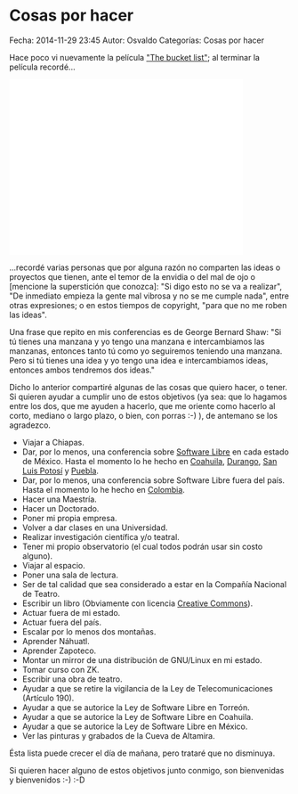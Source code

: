 Cosas por hacer
==================================

Fecha: 2014-11-29 23:45
Autor: Osvaldo
Categorías: Cosas por hacer

Hace poco vi nuevamente la película ["The bucket list"](http://www.imdb.com/title/tt0825232/); al terminar la película recordé...

<!-- break -->

<iframe width="420" height="315" src="//www.youtube.com/embed/2OUEf5hx9-k" frameborder="0" allowfullscreen></iframe>

...recordé varias personas que por alguna razón no comparten las ideas o proyectos que tienen, ante el temor de la envidia o del mal de ojo o [mencione la superstición que conozca]: "Si digo esto no se va a realizar", "De inmediato empieza la gente mal vibrosa y no se me cumple nada", entre otras expresiones; o en estos tiempos de copyright, "para que no me roben las ideas".

Una frase que repito en mis conferencias es de George Bernard Shaw: "Si tú tienes una manzana y yo tengo una manzana e intercambiamos las manzanas, entonces tanto tú como yo seguiremos teniendo una manzana. Pero si tú tienes una idea y yo tengo una idea e intercambiamos ideas, entonces ambos tendremos dos ideas."

Dicho lo anterior compartiré algunas de las cosas que quiero hacer, o tener. Si quieren ayudar a cumplir uno de estos objetivos (ya sea: que lo hagamos entre los dos, que me ayuden a hacerlo, que me oriente como hacerlo al corto, mediano o largo plazo, o bien, con porras :-) ), de antemano se los agradezco.

* Viajar a Chiapas.
* Dar, por lo menos, una conferencia sobre [Software Libre](https://es.wikipedia.org/wiki/Software_libre) en cada estado de México. Hasta el momento lo he hecho en [Coahuila](http://www.salazarysanchez.com/categorias/coahuila.html), [Durango](http://www.salazarysanchez.com/categorias/durango.html), [San Luis Potosí](http://www.salazarysanchez.com/categorias/san_luis_potosi.html) y [Puebla](http://www.salazarysanchez.com/categorias/puebla.html).
* Dar, por lo menos, una conferencia sobre Software Libre fuera del país. Hasta el momento lo he hecho en [Colombia](https://www.salazarysanchez.com/categorias/colombia.html).
* Hacer una Maestría.
* Hacer un Doctorado.
* Poner mi propia empresa.
* Volver a dar clases en una Universidad.
* Realizar investigación científica y/o teatral.
* Tener mi propio observatorio (el cual todos podrán usar sin costo alguno).
* Viajar al espacio.
* Poner una sala de lectura.
* Ser de tal calidad que sea considerado a estar en la Compañía Nacional de Teatro.
* Escribir un libro (Obviamente con licencia [Creative Commons](https://creativecommons.org/)).
* Actuar fuera de mi estado.
* Actuar fuera del país.
* Escalar por lo menos dos montañas.
* Aprender Náhuatl.
* Aprender Zapoteco.
* Montar un mirror de una distribución de GNU/Linux en mi estado.
* Tomar curso con ZK.
* Escribir una obra de teatro.
* Ayudar a que se retire la vigilancia de la Ley de Telecomunicaciones (Artículo 190).
* Ayudar a que se autorice la Ley de Software Libre en Torreón.
* Ayudar a que se autorice la Ley de Software Libre en Coahuila.
* Ayudar a que se autorice la Ley de Software Libre en México.
* Ver las pinturas y grabados de la Cueva de Altamira.

Ésta lista puede crecer el día de mañana, pero trataré que no disminuya.

Si quieren hacer alguno de estos objetivos junto conmigo, son bienvenidas y bienvenidos :-)  :-D

